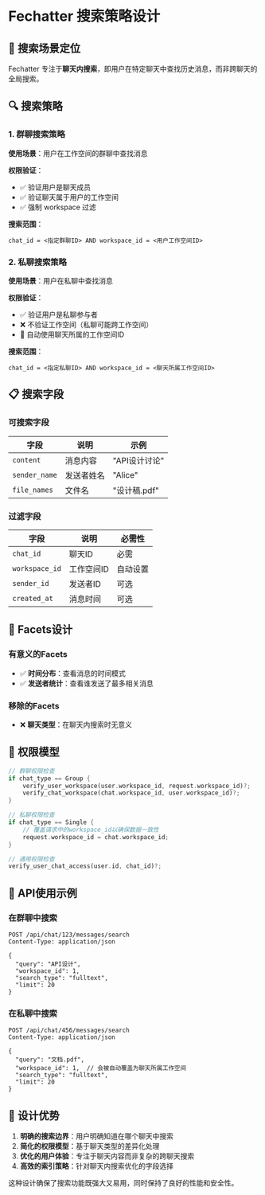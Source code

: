# Fechatter 搜索策略设计

## 🎯 **搜索场景定位**

Fechatter 专注于**聊天内搜索**，即用户在特定聊天中查找历史消息，而非跨聊天的全局搜索。

## 🔍 **搜索策略**

### **1. 群聊搜索策略**

**使用场景**：用户在工作空间的群聊中查找消息

**权限验证**：

- ✅ 验证用户是聊天成员
- ✅ 验证聊天属于用户的工作空间
- ✅ 强制 workspace 过滤

**搜索范围**：

```
chat_id = <指定群聊ID> AND workspace_id = <用户工作空间ID>
```

### **2. 私聊搜索策略**

**使用场景**：用户在私聊中查找消息

**权限验证**：

- ✅ 验证用户是私聊参与者
- ❌ 不验证工作空间（私聊可能跨工作空间）
- 🔄 自动使用聊天所属的工作空间ID

**搜索范围**：

```
chat_id = <指定私聊ID> AND workspace_id = <聊天所属工作空间ID>
```

## 📋 **搜索字段**

### **可搜索字段**


| 字段          | 说明       | 示例          |
| ------------- | ---------- | ------------- |
| `content`     | 消息内容   | "API设计讨论" |
| `sender_name` | 发送者姓名 | "Alice"       |
| `file_names`  | 文件名     | "设计稿.pdf"  |

### **过滤字段**


| 字段           | 说明       | 必需性   |
| -------------- | ---------- | -------- |
| `chat_id`      | 聊天ID     | 必需     |
| `workspace_id` | 工作空间ID | 自动设置 |
| `sender_id`    | 发送者ID   | 可选     |
| `created_at`   | 消息时间   | 可选     |

## 🎨 **Facets设计**

### **有意义的Facets**

- ✅ **时间分布**：查看消息的时间模式
- ✅ **发送者统计**：查看谁发送了最多相关消息

### **移除的Facets**

- ❌ **聊天类型**：在聊天内搜索时无意义

## 🔐 **权限模型**

```rust
// 群聊权限检查
if chat_type == Group {
    verify_user_workspace(user.workspace_id, request.workspace_id)?;
    verify_chat_workspace(chat.workspace_id, user.workspace_id)?;
}

// 私聊权限检查  
if chat_type == Single {
    // 覆盖请求中的workspace_id以确保数据一致性
    request.workspace_id = chat.workspace_id;
}

// 通用权限检查
verify_user_chat_access(user.id, chat_id)?;
```

## 🚀 **API使用示例**

### **在群聊中搜索**

```http
POST /api/chat/123/messages/search
Content-Type: application/json

{
  "query": "API设计",
  "workspace_id": 1,
  "search_type": "fulltext",
  "limit": 20
}
```

### **在私聊中搜索**

```http
POST /api/chat/456/messages/search  
Content-Type: application/json

{
  "query": "文档.pdf",
  "workspace_id": 1,  // 会被自动覆盖为聊天所属工作空间
  "search_type": "fulltext",
  "limit": 20
}
```

## 🎯 **设计优势**

1. **明确的搜索边界**：用户明确知道在哪个聊天中搜索
2. **简化的权限模型**：基于聊天类型的差异化处理
3. **优化的用户体验**：专注于聊天内容而非复杂的跨聊天搜索
4. **高效的索引策略**：针对聊天内搜索优化的字段选择

这种设计确保了搜索功能既强大又易用，同时保持了良好的性能和安全性。
